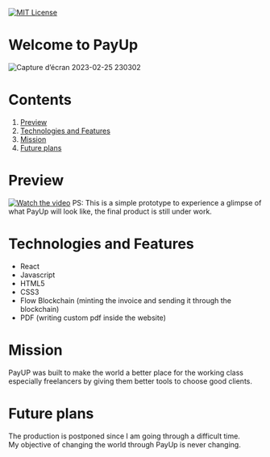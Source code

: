 [![MIT License](https://img.shields.io/badge/License-MIT-green.svg)](https://choosealicense.com/licenses/mit/)
# Welcome to PayUp
![Capture d’écran 2023-02-25 230302](https://user-images.githubusercontent.com/99765449/221381945-81480ee9-dfed-4e04-80b4-7527ec6e6b84.jpg)

 # Contents
 1. [Preview](#preview)
 2. [Technologies and Features](#technologies-and-features)
 3. [Mission](#mission)
 4. [Future plans](#future-plans)

# Preview

[![Watch the video](https://cdn.discordapp.com/attachments/941095160517894185/1080226384489762886/Capture_decran_2023-02-28_213307.jpg)](https://www.youtube.com/watch?v=aBaFHEevvaE)
PS: This is a simple prototype to experience a glimpse of what PayUp will look like, the final product is still under work.

# Technologies and Features
- React
- Javascript
- HTML5
- CSS3
- Flow Blockchain (minting the invoice and sending it through the blockchain)
- PDF (writing custom pdf inside the website)

# Mission
PayUP was built to make the world a better place for the working class especially freelancers by giving them better tools to choose good clients.

# Future plans
The production is postponed since I am going through a difficult time.<br/> My objective of changing the world through PayUp is never changing.
